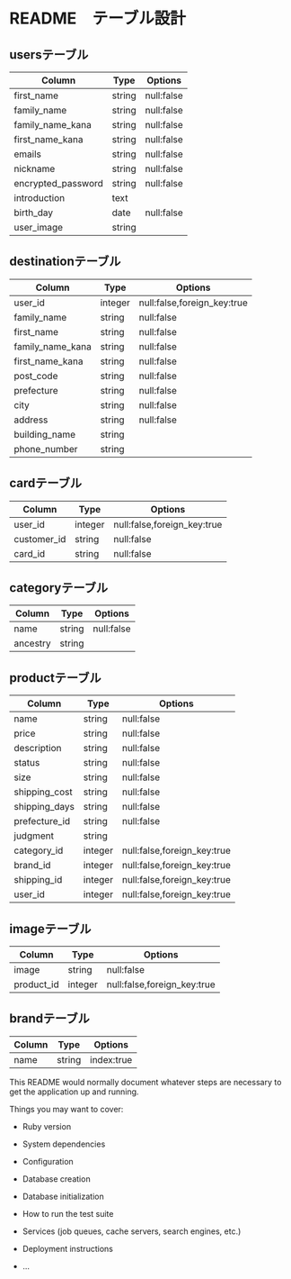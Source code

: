 # README　テーブル設計

## usersテーブル
| Column            |  Type  |  Options   |
| ----------------- | ------ | ---------- |
| first_name        | string | null:false |
| family_name       | string | null:false |
| family_name_kana  | string | null:false |
| first_name_kana   | string | null:false |
| emails            | string | null:false |
| nickname          | string | null:false |
| encrypted_password        | string | null:false |
| introduction      | text   |            |
| birth_day         | date   | null:false |
| user_image        | string |            |

## destinationテーブル
| Column            |  Type  |  Options   |
| ----------------- | ------ | ---------- |
| user_id           | integer | null:false,foreign_key:true |
| family_name       | string | null:false |
| first_name        | string | null:false |
| family_name_kana  | string | null:false |
| first_name_kana   | string | null:false |
| post_code         | string | null:false | 
| prefecture        | string | null:false | 
| city              | string | null:false | 
| address           | string | null:false |
| building_name     | string |            |
| phone_number      | string |            |  

## cardテーブル
| Column            |  Type  |  Options   |
| ----------------- | ------ | ---------- |
| user_id           | integer | null:false,foreign_key:true |
| customer_id       | string | null:false |
| card_id           | string | null:false |

## categoryテーブル
| Column            |  Type  |  Options   |
| ----------------- | ------ | ---------- |
| name              | string | null:false | 
| ancestry          | string |            | 

## productテーブル
| Column            | Type   |  Options   |
| ----------------- | ------ | ---------- |
| name              | string | null:false | 
| price             | string | null:false |
| description       | string | null:false | 
| status            | string | null:false |
| size              | string | null:false | 
| shipping_cost     | string | null:false |
| shipping_days     | string | null:false |
| prefecture_id     | string | null:false |
| judgment          | string |            | 
| category_id       | integer | null:false,foreign_key:true |
| brand_id          | integer | null:false,foreign_key:true |
| shipping_id       | integer | null:false,foreign_key:true |
| user_id           | integer | null:false,foreign_key:true |

## imageテーブル
| Column            | Type   |  Options   |
| ----------------- | ------ | ---------- |
| image             | string | null:false |
| product_id        | integer | null:false,foreign_key:true |

## brandテーブル
| Column            | Type   |  Options   |
| ----------------- | ------ | ---------- |
| name              | string | index:true |


This README would normally document whatever steps are necessary to get the
application up and running.

Things you may want to cover:

* Ruby version

* System dependencies

* Configuration

* Database creation

* Database initialization

* How to run the test suite

* Services (job queues, cache servers, search engines, etc.)

* Deployment instructions

* ...

